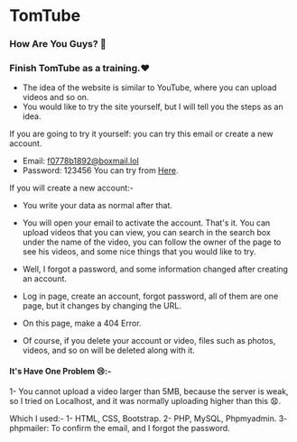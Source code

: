 # TomTube

### How Are You Guys? 🤔
### Finish TomTube as a training.❤
 - The idea of ​​the website is similar to YouTube, where you can upload videos and so on.
 - You would like to try the site yourself, but I will tell you the steps as an idea.

If you are going to try it yourself: you can try this email or create a new account.
- Email: f0778b1892@boxmail.lol
- Password: 123456
You can try from [Here](http://thomas-emad.ml/projects/TomTube/index.php?v=*).

If you will create a new account:-
- You write your data as normal after that.
- You will open your email to activate the account. That's it.
You can upload videos that you can view, you can search in the search box under the name of the video, you can follow the owner of the page to see his videos, and some nice things that you would like to try.

- Well, I forgot a password, and some information changed after creating an account.
- Log in page, create an account, forgot password, all of them are one page, but it changes by changing the URL.
- On this page, make a 404 Error.
- Of course, if you delete your account or video, files such as photos, videos, and so on will be deleted along with it.

#### It's Have One Problem 😢:-
 1- You cannot upload a video larger than 5MB, because the server is weak, so I tried on Localhost, and it was normally uploading higher than this 😧.

Which I used:-
1- HTML, CSS, Bootstrap.
2- PHP, MySQL, Phpmyadmin.
3- phpmailer: To confirm the email, and I forgot the password.

